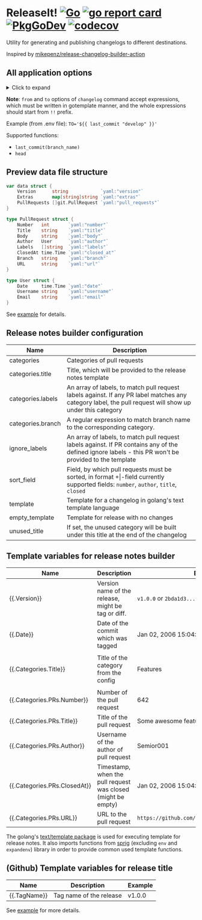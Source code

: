 # ReleaseIt! [![Go](https://github.com/Semior001/releaseit/actions/workflows/.go.yaml/badge.svg)](https://github.com/Semior001/releaseit/actions/workflows/.go.yaml) [![go report card](https://goreportcard.com/badge/github.com/semior001/releaseit)](https://goreportcard.com/report/github.com/semior001/releaseit) [![PkgGoDev](https://pkg.go.dev/badge/github.com/Semior001/releaseit)](https://pkg.go.dev/github.com/Semior001/releaseit) [![codecov](https://codecov.io/gh/Semior001/releaseit/branch/master/graph/badge.svg?token=0MAV99RJ1C)](https://codecov.io/gh/Semior001/releaseit)

Utility for generating and publishing changelogs to different destinations.

Inspired by [mikepenz/release-changelog-builder-action](https://github.com/mikepenz/release-changelog-builder-action)

## All application options
<details>
<summary>Click to expand</summary>

```
Application Options:
      --dbg                                    turn on debug mode [$DEBUG]

Help Options:
  -h, --help                                   Show this help message

[preview command options]
          --data-file=                         path to the file with release data [$DATA_FILE]
          --conf_location=                     location to the config file [$CONF_LOCATION]

[changelog command options]
          --from=                              sha to start release notes from [$FROM]
          --to=                                sha to end release notes to [$TO]

[release command options]
          --tag=                               tag to be released [$TAG]

[changelog & release options]
    engine:
          --engine.type=[github|gitlab]        type of the repository engine [$ENGINE_TYPE]

    repo:
          --engine.github.repo.owner=          owner of the repository [$ENGINE_GITHUB_REPO_OWNER]
          --engine.github.repo.name=           name of the repository [$ENGINE_GITHUB_REPO_NAME]

    basic_auth:
          --engine.github.basic_auth.username= username for basic auth [$ENGINE_GITHUB_BASIC_AUTH_USERNAME]
          --engine.github.basic_auth.password= password for basic auth [$ENGINE_GITHUB_BASIC_AUTH_PASSWORD]

    gitlab:
          --engine.gitlab.token=               token to connect to the gitlab repository [$ENGINE_GITLAB_TOKEN]
          --engine.gitlab.base_url=            base url of the gitlab instance [$ENGINE_GITLAB_BASE_URL]
          --engine.gitlab.project_id=          project id of the repository [$ENGINE_GITLAB_PROJECT_ID]

    notify:
          --notify.stdout                      print release notes to stdout [$NOTIFY_STDOUT]
          --notify.conf_location=              location to the config file [$NOTIFY_CONF_LOCATION]

    telegram:
          --notify.telegram.chat_id=           id of the chat, where the release notes will be sent [$NOTIFY_TELEGRAM_CHAT_ID]
          --notify.telegram.token=             bot token [$NOTIFY_TELEGRAM_TOKEN]
          --notify.telegram.web_page_preview   request telegram to preview for web links [$NOTIFY_TELEGRAM_WEB_PAGE_PREVIEW]

    github:
          --notify.github.release_name_tmpl=   template for release name [$NOTIFY_GITHUB_RELEASE_NAME_TMPL]

    repo:
          --notify.github.repo.owner=          owner of the repository [$NOTIFY_GITHUB_REPO_OWNER]
          --notify.github.repo.name=           name of the repository [$NOTIFY_GITHUB_REPO_NAME]

    basic_auth:
          --notify.github.basic_auth.username= username for basic auth [$NOTIFY_GITHUB_BASIC_AUTH_USERNAME]
          --notify.github.basic_auth.password= password for basic auth [$NOTIFY_GITHUB_BASIC_AUTH_PASSWORD]

    mattermost:
          --notify.mattermost.base_url=        base url of the mattermost server [$NOTIFY_MATTERMOST_BASE_URL]
          --notify.mattermost.channel_id=      id of the channel, where the release notes will be sent [$NOTIFY_MATTERMOST_CHANNEL_ID]
          --notify.mattermost.login_id=        login id of the user, who will send the release notes [$NOTIFY_MATTERMOST_LOGIN_ID]
          --notify.mattermost.password=        password of the user, who will send the release notes [$NOTIFY_MATTERMOST_PASSWORD]
          --notify.mattermost.ldap             use ldap auth [$NOTIFY_MATTERMOST_LDAP]

    mattermost-hook:
          --notify.mattermost-hook.base_url=   base url of the mattermost server [$NOTIFY_MATTERMOST_HOOK_BASE_URL]
          --notify.mattermost-hook.id=         id of the hook, where the release notes will be sent [$NOTIFY_MATTERMOST_HOOK_ID]
```

</details>

**Note**: `from` and `to` options of `changelog` command accept expressions, which must be written in gotemplate manner,
and the whole expressions should start from `!!` prefix.

Example (from .env file): `TO='${{ last_commit "develop" }}'`

Supported functions:
- `last_commit(branch_name)`
- `head`

## Preview data file structure
```go
var data struct {
    Version      string            `yaml:"version"`
    Extras       map[string]string `yaml:"extras"`
    PullRequests []git.PullRequest `yaml:"pull_requests"`
}

type PullRequest struct {
    Number   int       `yaml:"number"`
    Title    string    `yaml:"title"`
    Body     string    `yaml:"body"`
    Author   User      `yaml:"author"`
    Labels   []string  `yaml:"labels"`
    ClosedAt time.Time `yaml:"closed_at"`
    Branch   string    `yaml:"branch"`
    URL      string    `yaml:"url"`
}

type User struct {
    Date     time.Time `yaml:"date"`
    Username string    `yaml:"username"`
    Email    string    `yaml:"email"`
}
```

See [example](_example/preview_data.yaml) for details.

## Release notes builder configuration
| Name              | Description                                                                                                                                             |
|-------------------|---------------------------------------------------------------------------------------------------------------------------------------------------------|
| categories        | Categories of pull requests                                                                                                                             |
| categories.title  | Title, which will be provided to the release notes template                                                                                             |
| categories.labels | An array of labels, to match pull request labels against. If any PR label matches any category label, the pull request will show up under this category |
| categories.branch | A regular expression to match branch name to the corresponding category.                                                                                |
| ignore_labels     | An array of labels, to match pull request labels against. If PR contains any of the defined ignore labels - this PR won't be provided to the template   |
| sort_field        | Field, by which pull requests must be sorted, in format +&#124;-field currently supported fields: `number`, `author`, `title`, `closed`                 |
| template          | Template for a changelog in golang's text template language                                                                                             |
| empty_template    | Template for release with no changes                                                                                                                    |
| unused_title      | If set, the unused category will be built under this title at the end of the changelog                                                                  |

## Template variables for release notes builder

| Name                         | Description                                                  | Example                                         |
|------------------------------|--------------------------------------------------------------|-------------------------------------------------|
| {{.Version}}                 | Version name of the release, might be tag or diff.           | `v1.0.0` or `2bda1d3...82e35cf`                 |
| {{.Date}}                    | Date of the commit which was tagged                          | Jan 02, 2006 15:04:05 UTC                       |
|                              |                                                              |                                                 |
| {{.Categories.Title}}        | Title of the category from the config                        | Features                                        |
|                              |                                                              |                                                 |
| {{.Categories.PRs.Number}}   | Number of the pull request                                   | 642                                             |
| {{.Categories.PRs.Title}}    | Title of the pull request                                    | Some awesome feature added                      |
| {{.Categories.PRs.Author}}   | Username of the author of pull request                       | Semior001                                       |
| {{.Categories.PRs.ClosedAt}} | Timestamp, when the pull request was closed (might be empty) | Jan 02, 2006 15:04:05 UTC                       |
| {{.Categories.PRs.URL}}      | URL to the pull request                                      | `https://github.com/Semior001/releaseit/pull/6` |

The golang's [text/template package](https://pkg.go.dev/text/template) is used for executing template for release notes. 
It also imports functions from [sprig](http://masterminds.github.io/sprig/) (excluding `env` and `expandenv`) library in 
order to provide common used template functions.

## (Github) Template variables for release title

| Name         | Description             | Example |
|--------------|-------------------------|---------|
| {{.TagName}} | Tag name of the release | v1.0.0  |

See [example](_example/config.yaml) for more details.
